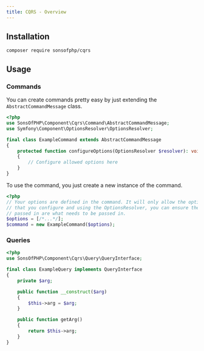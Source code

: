 ```yaml
---
title: CQRS - Overview
---
```


## Installation

```shell
composer require sonsofphp/cqrs
```

## Usage

### Commands

You can create commands pretty easy by just extending the
`AbstractCommandMessage` class.

```php
<?php
use SonsOfPHP\Component\Cqrs\Command\AbstractCommandMessage;
use Symfony\Component\OptionsResolver\OptionsResolver;

final class ExampleCommand extends AbstractCommandMessage
{
    protected function configureOptions(OptionsResolver $resolver): void
    {
        // Configure allowed options here
    }
}
```

To use the command, you just create a new instance of the command.

```php
<?php
// Your options are defined in the command. It will only allow the options
// that you configure and using the OptionsResolver, you can ensure the options
// passed in are what needs to be passed in.
$options = [/*...*/];
$command = new ExampleCommand($options);
```

### Queries

```php
<?php
use SonsOfPHP\Component\Cqrs\Query\QueryInterface;

final class ExampleQuery implements QueryInterface
{
    private $arg;

    public function __construct($arg)
    {
        $this->arg = $arg;
    }

    public function getArg()
    {
        return $this->arg;
    }
}
```
